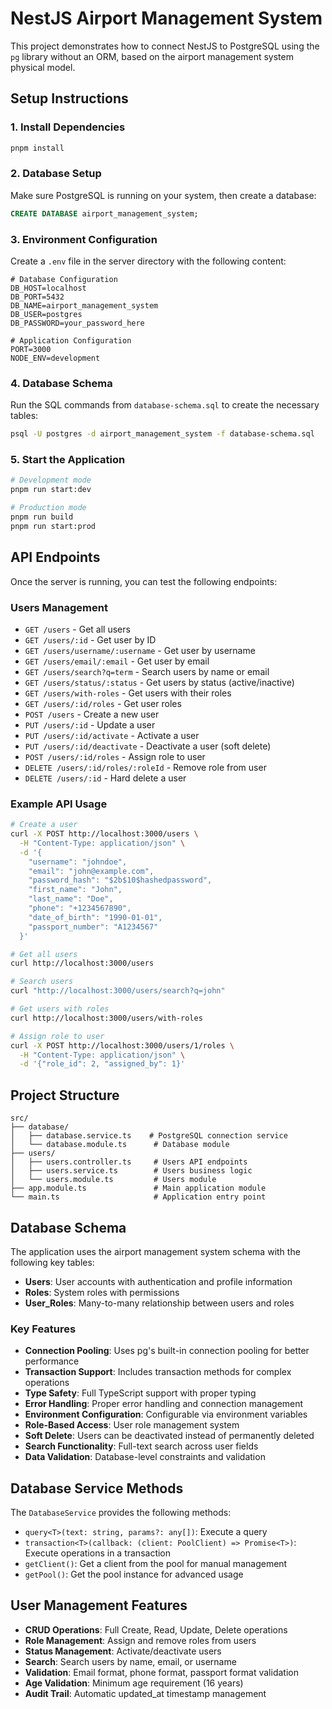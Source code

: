 # NestJS Airport Management System

This project demonstrates how to connect NestJS to PostgreSQL using the `pg` library without an ORM, based on the airport management system physical model.

## Setup Instructions

### 1. Install Dependencies

```bash
pnpm install
```

### 2. Database Setup

Make sure PostgreSQL is running on your system, then create a database:

```sql
CREATE DATABASE airport_management_system;
```

### 3. Environment Configuration

Create a `.env` file in the server directory with the following content:

```env
# Database Configuration
DB_HOST=localhost
DB_PORT=5432
DB_NAME=airport_management_system
DB_USER=postgres
DB_PASSWORD=your_password_here

# Application Configuration
PORT=3000
NODE_ENV=development
```

### 4. Database Schema

Run the SQL commands from `database-schema.sql` to create the necessary tables:

```bash
psql -U postgres -d airport_management_system -f database-schema.sql
```

### 5. Start the Application

```bash
# Development mode
pnpm run start:dev

# Production mode
pnpm run build
pnpm run start:prod
```

## API Endpoints

Once the server is running, you can test the following endpoints:

### Users Management
- `GET /users` - Get all users
- `GET /users/:id` - Get user by ID
- `GET /users/username/:username` - Get user by username
- `GET /users/email/:email` - Get user by email
- `GET /users/search?q=term` - Search users by name or email
- `GET /users/status/:status` - Get users by status (active/inactive)
- `GET /users/with-roles` - Get users with their roles
- `GET /users/:id/roles` - Get user roles
- `POST /users` - Create a new user
- `PUT /users/:id` - Update a user
- `PUT /users/:id/activate` - Activate a user
- `PUT /users/:id/deactivate` - Deactivate a user (soft delete)
- `POST /users/:id/roles` - Assign role to user
- `DELETE /users/:id/roles/:roleId` - Remove role from user
- `DELETE /users/:id` - Hard delete a user

### Example API Usage

```bash
# Create a user
curl -X POST http://localhost:3000/users \
  -H "Content-Type: application/json" \
  -d '{
    "username": "johndoe",
    "email": "john@example.com",
    "password_hash": "$2b$10$hashedpassword",
    "first_name": "John",
    "last_name": "Doe",
    "phone": "+1234567890",
    "date_of_birth": "1990-01-01",
    "passport_number": "A1234567"
  }'

# Get all users
curl http://localhost:3000/users

# Search users
curl "http://localhost:3000/users/search?q=john"

# Get users with roles
curl http://localhost:3000/users/with-roles

# Assign role to user
curl -X POST http://localhost:3000/users/1/roles \
  -H "Content-Type: application/json" \
  -d '{"role_id": 2, "assigned_by": 1}'
```

## Project Structure

```
src/
├── database/
│   ├── database.service.ts    # PostgreSQL connection service
│   └── database.module.ts      # Database module
├── users/
│   ├── users.controller.ts     # Users API endpoints
│   ├── users.service.ts        # Users business logic
│   └── users.module.ts         # Users module
├── app.module.ts               # Main application module
└── main.ts                     # Application entry point
```

## Database Schema

The application uses the airport management system schema with the following key tables:

- **Users**: User accounts with authentication and profile information
- **Roles**: System roles with permissions
- **User_Roles**: Many-to-many relationship between users and roles

### Key Features

- **Connection Pooling**: Uses pg's built-in connection pooling for better performance
- **Transaction Support**: Includes transaction methods for complex operations
- **Type Safety**: Full TypeScript support with proper typing
- **Error Handling**: Proper error handling and connection management
- **Environment Configuration**: Configurable via environment variables
- **Role-Based Access**: User role management system
- **Soft Delete**: Users can be deactivated instead of permanently deleted
- **Search Functionality**: Full-text search across user fields
- **Data Validation**: Database-level constraints and validation

## Database Service Methods

The `DatabaseService` provides the following methods:

- `query<T>(text: string, params?: any[])`: Execute a query
- `transaction<T>(callback: (client: PoolClient) => Promise<T>)`: Execute operations in a transaction
- `getClient()`: Get a client from the pool for manual management
- `getPool()`: Get the pool instance for advanced usage

## User Management Features

- **CRUD Operations**: Full Create, Read, Update, Delete operations
- **Role Management**: Assign and remove roles from users
- **Status Management**: Activate/deactivate users
- **Search**: Search users by name, email, or username
- **Validation**: Email format, phone format, passport format validation
- **Age Validation**: Minimum age requirement (16 years)
- **Audit Trail**: Automatic updated_at timestamp management